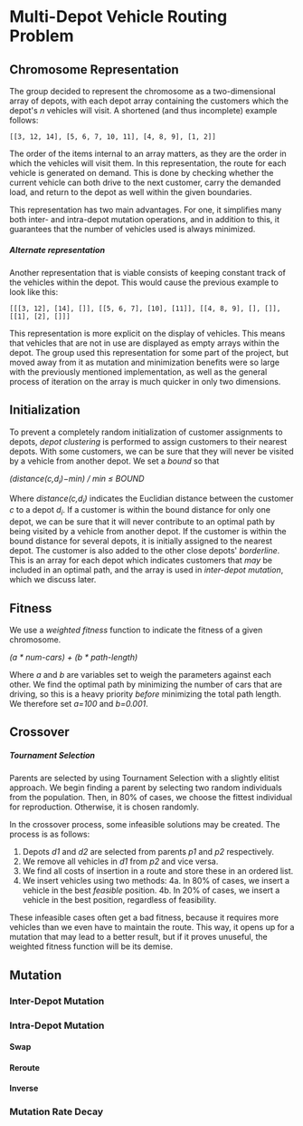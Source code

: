 # Multi-Depot Vehicle Routing Problem

## Chromosome Representation
The group decided to represent the chromosome as a two-dimensional array of depots, with each depot array containing the customers which the depot's _n_ vehicles will visit.
A shortened (and thus incomplete) example follows:
```
[[3, 12, 14], [5, 6, 7, 10, 11], [4, 8, 9], [1, 2]]
```
The order of the items internal to an array matters, as they are the order in which the vehicles will visit them. In this representation, the route for each vehicle is generated on demand. This is done by checking whether the current vehicle can both drive to the next customer, carry the demanded load, and return to the depot as well within the given boundaries.

This representation has two main advantages. For one, it simplifies many both inter- and intra-depot mutation operations, and in addition to this, it guarantees that the number of vehicles used is always minimized.

##### Alternate representation
Another representation that is viable consists of keeping constant track of the vehicles within the depot.
This would cause the previous example to look like this:
```
[[[3, 12], [14], []], [[5, 6, 7], [10], [11]], [[4, 8, 9], [], []], [[1], [2], []]]
```
This representation is more explicit on the display of vehicles. This means that vehicles that are not in use are displayed as empty arrays within the depot. The group used this representation for some part of the project, but moved away from it as mutation and minimization benefits were so large with the previously mentioned implementation, as well as the general process of iteration on the array is much quicker in only two dimensions.

## Initialization
To prevent a completely random initialization of customer assignments to depots, _depot clustering_ is performed to assign customers to their nearest depots.
With some customers, we can be sure that they will never be visited by a vehicle from another depot. We set a _bound_ so that


_(distance(c,d<sub>i</sub>)−min) / min ≤ BOUND_

Where _distance(c,d<sub>i</sub>)_ indicates the Euclidian distance between the customer _c_ to a depot _d<sub>i</sub>_.
If a customer is within the bound distance for only one depot, we can be sure that it will never contribute to an optimal path by being visited by a vehicle from another depot. If the customer is within the bound distance for several depots, it is initially assigned to the nearest depot. The customer is also added to the other close depots' _borderline_. This is an array for each depot which indicates customers that _may_ be included in an optimal path, and the array is used in _inter-depot mutation_, which we discuss later.

## Fitness
We use a _weighted fitness_ function to indicate the fitness of a given chromosome.

_(a \* num-cars) + (b \* path-length)_

Where _a_ and _b_ are variables set to weigh the parameters against each other. We find the optimal path by minimizing the number of cars that are driving, so this is a heavy priority _before_ minimizing the total path length. We therefore set _a=100_ and _b=0.001_.

## Crossover
##### Tournament Selection
Parents are selected by using Tournament Selection with a slightly elitist approach.
We begin finding a parent by selecting two random individuals from the population. Then, in 80% of cases, we choose the fittest individual for reproduction. Otherwise, it is chosen randomly.

In the crossover process, some infeasible solutions may be created. The process is as follows:

1. Depots _d1_ and _d2_ are selected from parents _p1_ and _p2_ respectively.
2. We remove all vehicles in _d1_ from _p2_ and vice versa.
3. We find all costs of insertion in a route and store these in an ordered list.
4. We insert vehicles using two methods:
4a. In 80% of cases, we insert a vehicle in the best _feasible_ position.
4b. In 20% of cases, we insert a vehicle in the best position, regardless of feasibility.

These infeasible cases often get a bad fitness, because it requires more vehicles than we even have to maintain the route. This way, it opens up for a mutation that may lead to a better result, but if it proves unuseful, the weighted fitness function will be its demise.

## Mutation

### Inter-Depot Mutation

### Intra-Depot Mutation
#### Swap

#### Reroute

#### Inverse

### Mutation Rate Decay